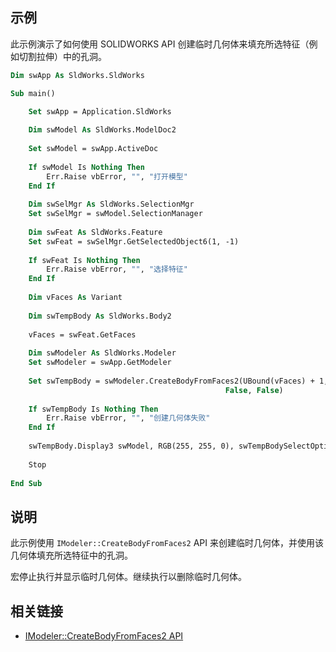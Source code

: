## 示例

此示例演示了如何使用 SOLIDWORKS API 创建临时几何体来填充所选特征（例如切割拉伸）中的孔洞。

``` vb
Dim swApp As SldWorks.SldWorks

Sub main()

    Set swApp = Application.SldWorks
    
    Dim swModel As SldWorks.ModelDoc2
    
    Set swModel = swApp.ActiveDoc
    
    If swModel Is Nothing Then
        Err.Raise vbError, "", "打开模型"
    End If
    
    Dim swSelMgr As SldWorks.SelectionMgr
    Set swSelMgr = swModel.SelectionManager
    
    Dim swFeat As SldWorks.Feature
    Set swFeat = swSelMgr.GetSelectedObject6(1, -1)
    
    If swFeat Is Nothing Then
        Err.Raise vbError, "", "选择特征"
    End If
    
    Dim vFaces As Variant
    
    Dim swTempBody As SldWorks.Body2
        
    vFaces = swFeat.GetFaces
    
    Dim swModeler As SldWorks.Modeler
    Set swModeler = swApp.GetModeler
    
    Set swTempBody = swModeler.CreateBodyFromFaces2(UBound(vFaces) + 1, vFaces, swCreateFacesBodyAction_e.swCreateFacesBodyActionCap, _
                                                False, False)
    
    If swTempBody Is Nothing Then
        Err.Raise vbError, "", "创建几何体失败"
    End If
    
    swTempBody.Display3 swModel, RGB(255, 255, 0), swTempBodySelectOptions_e.swTempBodySelectOptionNone
    
    Stop
    
End Sub
```

## 说明

此示例使用 `IModeler::CreateBodyFromFaces2` API 来创建临时几何体，并使用该几何体填充所选特征中的孔洞。

宏停止执行并显示临时几何体。继续执行以删除临时几何体。

## 相关链接

- [IModeler::CreateBodyFromFaces2 API](https://help.solidworks.com/2017/English/api/sldworksapi/SOLIDWORKS.Interop.sldworks~SOLIDWORKS.Interop.sldworks.IModeler~CreateBodyFromFaces2.html)